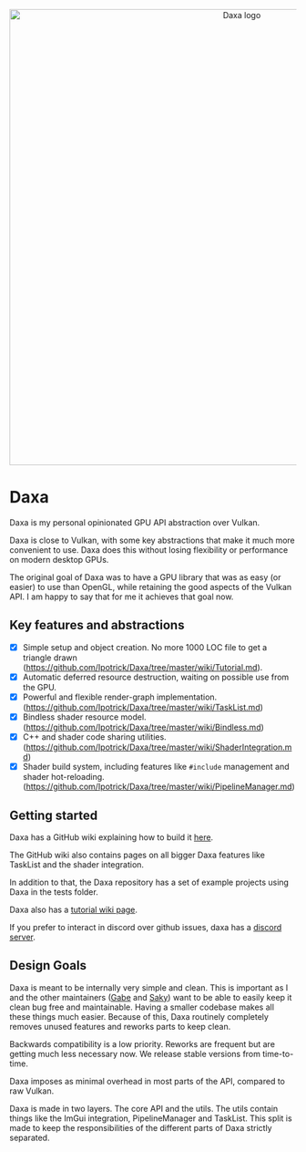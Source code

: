 <p align="center">
  <!-- <a href="https://github.com/Ipotrick/Daxa"> -->
    <img src="misc/daxa-logo.png" width="800" alt="Daxa logo">
  <!-- </a> -->
</p>

# Daxa

Daxa is my personal opinionated GPU API abstraction over Vulkan.

Daxa is close to Vulkan, with some key abstractions that make it much more convenient to use. Daxa does this without losing flexibility or performance on modern desktop GPUs.

The original goal of Daxa was to have a GPU library that was as easy (or easier) to use than OpenGL, while retaining the good aspects of the Vulkan API.
I am happy to say that for me it achieves that goal now.

## Key features and abstractions
- [x] Simple setup and object creation. No more 1000 LOC file to get a triangle drawn (https://github.com/Ipotrick/Daxa/tree/master/wiki/Tutorial.md).
- [x] Automatic deferred resource destruction, waiting on possible use from the GPU.
- [x] Powerful and flexible render-graph implementation. (https://github.com/Ipotrick/Daxa/tree/master/wiki/TaskList.md)
- [x] Bindless shader resource model. (https://github.com/Ipotrick/Daxa/tree/master/wiki/Bindless.md)
- [x] C++ and shader code sharing utilities. (https://github.com/Ipotrick/Daxa/tree/master/wiki/ShaderIntegration.md)
- [x] Shader build system, including features like `#include` management and shader hot-reloading. (https://github.com/Ipotrick/Daxa/tree/master/wiki/PipelineManager.md)

## Getting started

Daxa has a GitHub wiki explaining how to build it [here](https://github.com/Ipotrick/Daxa/wiki/Building).

The GitHub wiki also contains pages on all bigger Daxa features like TaskList and the shader integration.

In addition to that, the Daxa repository has a set of example projects using Daxa in the tests folder.

Daxa also has a [tutorial wiki page](https://github.com/Ipotrick/Daxa/tree/master/wiki/Tutorial.md).

If you prefer to interact in discord over github issues, daxa has a [discord server](
https://discord.gg/MJPJvZ4FK5).

## Design Goals

Daxa is meant to be internally very simple and clean. This is important as I and the other maintainers ([Gabe](https://www.github.com/GabeRundlett) and [Saky](https://github.com/MatejSakmary)) want to be able to easily keep it clean bug free and maintainable. Having a smaller codebase makes all these things much easier. Because of this, Daxa routinely completely removes unused features and reworks parts to keep clean.

Backwards compatibility is a low priority. Reworks are frequent but are getting much less necessary now. We release stable versions from time-to-time.

Daxa imposes as minimal overhead in most parts of the API, compared to raw Vulkan.

Daxa is made in two layers. The core API and the utils. The utils contain things like the ImGui integration, PipelineManager and TaskList. This split is made to keep the responsibilities of the different parts of Daxa strictly separated.
